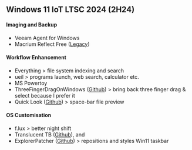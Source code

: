## Windows 11 IoT LTSC 2024 (2H24)

#### Imaging and Backup
+ Veeam Agent for Windows
+ Macrium Reflect Free ([Legacy](https://www.majorgeeks.com/files/details/macrium_reflect_free_edition.html))


#### Workflow Enhancement
+ Everything > file system indexing and search
+ ueil > programs launch, web search, calculator etc.
+ MS Powertoy
+ ThreeFingerDragOnWindows ([Github](https://github.com/ClementGre/ThreeFingerDragOnWindows)) > bring back three finger drag & select because I prefer it
+ Quick Look ([Github](https://github.com/QL-Win/QuickLook)) > space-bar file preview

#### OS Customisation
+ f.lux > better night shift
+ Translucent TB ([Github](https://github.com/TranslucentTB/TranslucentTB?tab=readme-ov-file)), and
+ ExplorerPatcher ([Github](https://github.com/valinet/ExplorerPatcher)) > repositions and styles Win11 taskbar

